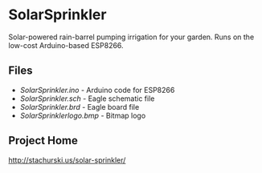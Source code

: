 # SolarSprinkler
Solar-powered rain-barrel pumping irrigation for your garden.  Runs on the low-cost Arduino-based ESP8266.

## Files
- *SolarSprinkler.ino* - Arduino code for ESP8266 
- *SolarSprinkler.sch* - Eagle schematic file
- *SolarSprinkler.brd* - Eagle board file
- *SolarSprinklerlogo.bmp* - Bitmap logo

## Project Home
http://stachurski.us/solar-sprinkler/
